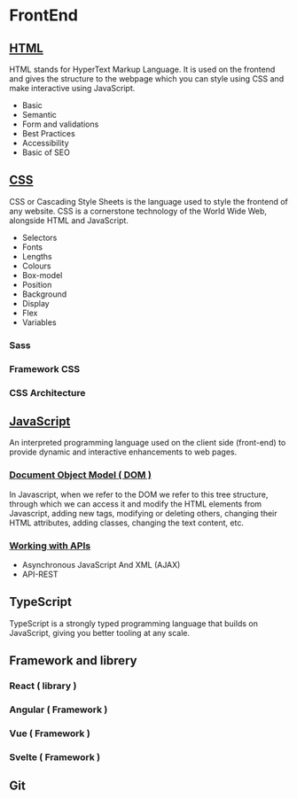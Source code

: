 # FrontEnd

## [HTML](/Markdown/html.md)

HTML stands for HyperText Markup Language. It is used on the frontend and gives the structure to the webpage which you can style using CSS and make interactive using JavaScript.

- Basic
- Semantic
- Form and validations
- Best Practices
- Accessibility
- Basic of SEO

## [CSS](/Markdown/css.md)

CSS or Cascading Style Sheets is the language used to style the frontend of any website. CSS is a cornerstone technology of the World Wide Web, alongside HTML and JavaScript.

- Selectors
- Fonts
- Lengths
- Colours
- Box-model
- Position
- Background
- Display
- Flex
- Variables

### Sass

### Framework CSS

### CSS Architecture

## [JavaScript](/Markdown/javascript.md)

An interpreted programming language used on the client side (front-end) to provide dynamic and interactive enhancements to web pages.

### [Document Object Model ( DOM )](/Markdown/js-dom.md)

In Javascript, when we refer to the DOM we refer to this tree structure, through which we can access it and modify the HTML elements from Javascript, adding new tags, modifying or deleting others, changing their HTML attributes, adding classes, changing the text content, etc.

### [Working with APIs](/JavaScript/Working-with-APIs/)

- Asynchronous JavaScript And XML (AJAX)
- API-REST

## TypeScript

TypeScript is a strongly typed programming language that builds on JavaScript, giving you better tooling at any scale.

## Framework and librery

### React ( library )

### Angular ( Framework )

### Vue ( Framework )

### Svelte ( Framework )

## Git
